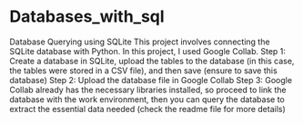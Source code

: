 # Databases_with_sql
Database Querying using SQLite
This project involves connecting the SQLite database with Python. In this project, I used Google Collab.
Step 1: Create a database in SQLite, upload the tables to the database (in this case, the tables were stored in a CSV file), and then save (ensure to save this database)
Step 2: Upload the database file in Google Collab
Step 3: Google Collab already has the necessary libraries installed, so proceed to link the database with the work environment, then you can query the database to extract the essential data needed (check the readme file for more details)

